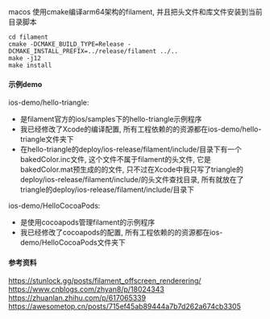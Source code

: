 
macos 使用cmake编译arm64架构的filament, 并且把头文件和库文件安装到当前目录脚本
```
cd filament
cmake -DCMAKE_BUILD_TYPE=Release -DCMAKE_INSTALL_PREFIX=../release/filament ../..
make -j12 
make install
```
#### 示例demo
ios-demo/hello-triangle:
- 是filament官方的ios/samples下的hello-triangle示例程序
- 我已经修改了Xcode的编译配置, 所有工程依赖的的资源都在ios-demo/hello-triangle文件夹下
- 在hello-triangle的deploy/ios-release/filament/include/目录下有一个bakedColor.inc文件, 这个文件不属于filament的头文件, 它是bakedColor.mat预生成的的文件, 只不过在Xcode中我只写了triangle的deploy/ios-release/filament/include/的头文件查找目录, 所有就放在了triangle的deploy/ios-release/filament/include/目录下

ios-demo/HelloCocoaPods:
- 是使用cocoapods管理filament的示例程序
- 我已经修改了cocoapods的配置, 所有工程依赖的的资源都在ios-demo/HelloCocoaPods文件夹下

#### 参考资料
https://stunlock.gg/posts/filament_offscreen_renderering/<br/>
https://www.cnblogs.com/zhyan8/p/18024343<br/>
https://zhuanlan.zhihu.com/p/617065339<br/>
https://awesometop.cn/posts/715ef45ab89444a7b7d262a674cb3305<br/>

